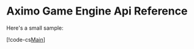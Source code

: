 Aximo Game Engine Api Reference
===============================

Here's a small sample:

[!code-cs[Main](../samples/hello-cube/Program.cs)]